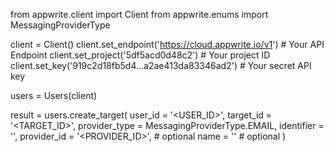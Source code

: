 from appwrite.client import Client
from appwrite.enums import MessagingProviderType

client = Client()
client.set_endpoint('https://cloud.appwrite.io/v1') # Your API Endpoint
client.set_project('5df5acd0d48c2') # Your project ID
client.set_key('919c2d18fb5d4...a2ae413da83346ad2') # Your secret API key

users = Users(client)

result = users.create_target(
    user_id = '<USER_ID>',
    target_id = '<TARGET_ID>',
    provider_type = MessagingProviderType.EMAIL,
    identifier = '<IDENTIFIER>',
    provider_id = '<PROVIDER_ID>', # optional
    name = '<NAME>' # optional
)
